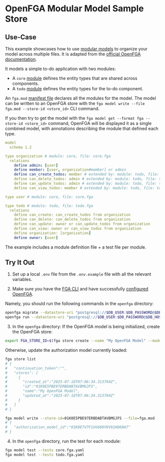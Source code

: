 # OpenFGA Modular Model Sample Store

## Use-Case

This example showcases how to use [modular models](https://openfga.dev/docs/modeling/modular-models) to organize your model across multiple files. It is adapted from the [official OpenFGA documentation](https://github.com/openfga/sample-stores/blob/main/stores/modular/README.md).

It models a simple to-do application with two modules:

- A `core` [module](./core.fga) defines the entity types that are shared across components.
- A `todo` [module](./todo.fga) defines the entity types for the to-do component.

An `fga.mod` [manifest file](./fga.mod) declares all the modules for the model.
The model can be written to an OpenFGA store with the `fga model write --file fga.mod --store-id <store_id>` CLI command.

If you then try to get the model with the `fga model get --format fga --store-id <store_id>` command, OpenFGA will be displayed it as a single combined model, with annotations describing the module that defined each type.

```yaml
model
  schema 1.2

type organization # module: core, file: core.fga
  relations
    define admin: [user]
    define member: [user, organization#member] or admin
    define can_create_todos: member # extended by: module: todo, file: todo.fga
    define can_delete_todos: admin # extended by: module: todo, file: todo.fga
    define can_update_todos: admin # extended by: module: todo, file: todo.fga
    define can_view_todos: member # extended by: module: todo, file: todo.fga

type user # module: core, file: core.fga

type todo # module: todo, file: todo.fga
  relations
    define can_create: can_create_todos from organization
    define can_delete: can_delete_todos from organization
    define can_update: owner or can_update_todos from organization
    define can_view: owner or can_view_todos from organization
    define organization: [organization]
    define owner: [user]
```

The example includes a module definition file + a test file per module.

## Try It Out

1. Set up a local `.env` file from the `.env.example` file with all the relevant variables.

2. Make sure you have the [FGA CLI](https://github.com/openfga/cli/?tab=readme-ov-file#installation) and have successfully [configured OpenFGA](https://openfga.dev/docs/getting-started/setup-openfga/configure-openfga).

Namely, you should run the following commands in the `openfga` directory:

```bash
openfga migrate --datastore-uri "postgresql://$DB_USER:$DB_PASSWORD@$DB_HOST:$DB_PORT/$DB_NAME?sslmode=disable" --datastore-engine postgres
openfga run --datastore-uri "postgresql://$DB_USER:$DB_PASSWORD@$DB_HOST:$DB_PORT/$DB_NAME?sslmode=disable" --datastore-engine postgres
```

3. In the `openfga` directory: If the OpenFGA model is being initialized, create the OpenFGA store:

```bash
export FGA_STORE_ID=$(fga store create --name "My OpenFGA Model" --model fga.mod --debug | jq -r .store.id)
```

Otherwise, update the authorization model currently loaded:

```bash
fga store list
# {
#   "continuation_token":"",
#   "stores": [
#     {
#       "created_at":"2025-07-18T07:06:34.313704Z",
#       "id":"01K0E5PBE97ERBDABTAVBMGJFS",
#       "name":"My OpenFGA Model",
#       "updated_at":"2025-07-18T07:06:34.313704Z"
#     }
#   ]
# }

fga model write --store-id=01K0E5PBE97ERBDABTAVBMGJFS --file=fga.mod
# {
#   "authorization_model_id":"01K0E7V7F1VG680YKV92H060A7"
# }
```

4. In the `openfga` directory, run the test for each module:

```bash
fga model test --tests core.fga.yaml
fga model test --tests todo.fga.yaml
```
